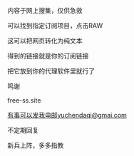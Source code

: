 
内容于网上搜集，仅供急救

可以找到指定订阅项目，点击RAW

这可以把网页转化为纯文本

得到的链接就是你的订阅链接

把它放到你的代理软件里就行了

鸣谢

free-ss.site

有事可以发我电邮yuchendaqi@gmai.com

不定期回复

新兵上阵，多多指教

